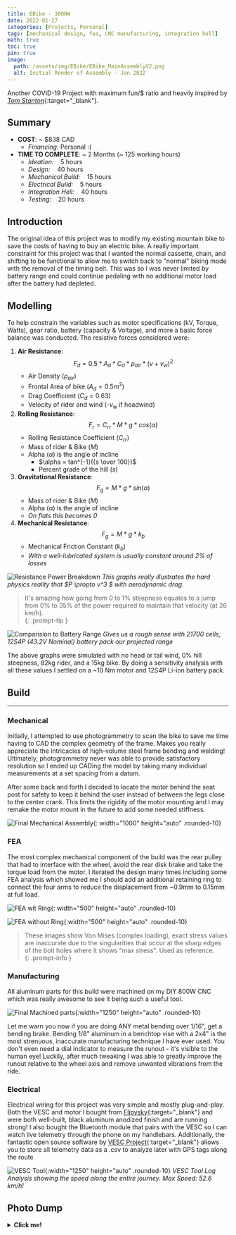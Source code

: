 ```yaml
---
title: EBike - 3000W
date: 2022-01-27 
categories: [Projects, Personal]
tags: [mechanical design, fea, CNC manufacturing, integration hell]     # TAG names should always be lowercase
math: true
toc: true
pin: true
image:
  path: /assets/img/EBike/EBike_MainAssemblyV2.png
  alt: Initial Render of Assembly - Jan 2022
---
```


Another COVID-19 Project with maximum fun/$ ratio and heavily inspired by [*Tom Stanton*](https://www.youtube.com/watch?v=1pm1RtCuE3A&ab_channel=TomStanton){:target="_blank"}.

## Summary
- **COST**: ~ $838 CAD
    + *Financing:* Personal :(
- **TIME TO COMPLETE**: ~ 2 Months (~ 125 working hours)
    + *Ideation:* &nbsp;&nbsp; 5 hours
    + *Design:* &nbsp;&nbsp; 40 hours
    + *Mechanical Build:* &nbsp;&nbsp; 15 hours
    + *Electrical Build:* &nbsp;&nbsp; 5 hours
    + *Integration Hell:* &nbsp;&nbsp; 40 hours
    + *Testing:* &nbsp;&nbsp; 20 hours  
<!-- &nbsp; is to add some "tab" spaces -->

## Introduction
The original idea of this project was to modify my existing mountain bike to save the costs of having to buy an electric bike. A really important constraint for this project was that I wanted the normal cassette, chain, and shifting to be functional to allow me to switch back to "normal" biking mode with the removal of the timing belt. This was so I was never limited by battery range and could continue pedaling with no additional motor load after the battery had depleted.
## Modelling
To help constrain the variables such as motor specifications (kV, Torque, Watts), gear ratio, battery (capacity & Voltage), and more a basic force balance was conducted. The resistive forces considered were:


1. **Air Resistance**:  $$F_d = 0.5*A_d*C_d*\rho _{air}*(v+v_w)^2$$
    * Air Density ($\rho _{air}$)
    * Frontal Area of bike ($A_d = 0.5 m^2$)
    * Drag Coefficient ($C_d = 0.63$)
    * Velocity of rider and wind (-$v_w$ if headwind)
2. **Rolling Resistance**:  $$F_r = C_{rr}*M*g*cos(\alpha)$$
    * Rolling Resistance Coefficient ($C_{rr}$)
    * Mass of rider & Bike ($M$)
    * Alpha ($\alpha$) is the angle of incline
      * $\alpha = tan^{-1}({s \over 100})$
      * Percent grade of the hill ($s$)
3. **Gravitational Resistance**:  $$F_g = M*g*sin(\alpha)$$
    * Mass of rider & Bike ($M$)
    * Alpha ($\alpha$) is the angle of incline
    * *On flats this becomes 0*
4. **Mechanical Resistance**:  $$F_g = M*g*k_b$$
    * Mechanical Friction Constant ($k_b$)
    * *With a well-lubricated system is usually constant around 2% of losses*




![Resistance Power Breakdown](/assets/img/EBike/E-Bike%20Simulation_%20Power%20required%20to%20overcome%20resistance%20forces.png)
_This graphs really illustrates the hard physics reality that $P \propto v^3 $ with aerodynamic drag._


> It's amazing how going from 0 to 1% steepness equates to a jump from 0% to 35% of the power required to maintain that velocity (at 26 km/h).  
{: .prompt-tip }


![Comparision to Battery Range](/assets/img/EBike/E-Bike%20Simulation_%20Battery%20Range%20%5Bkm%5D%20and%20Motor%20Power%20(F_v)%20%5BW%5D%20(2).png)
_Gives us a rough sense with 21700 cells, 12S4P (43.2V Nominal) battery pack our projected range_


The above graphs were simulated with no head or tail wind, 0% hill steepness, 82kg rider, and a 15kg bike. By doing a sensitivity analysis with all these values I settled on a ~10 Nm motor and 12S4P Li-ion battery pack.






## Build
___
### Mechanical
Initially, I attempted to use photogrammetry to scan the bike to save me time having to CAD the complex geometry of the frame. Makes you really appreciate the intricacies of high-volume steel frame bending and welding! Ultimately, photogrammetry never was able to provide satisfactory resolution so I ended up CADing the model by taking many individual measurements at a set spacing from a datum.


After some back and forth I decided to locate the motor behind the seat post for safety to keep it behind the user instead of between the legs close to the center crank. This limits the rigidity of the motor mounting and I may remake the motor mount in the future to add some needed stiffness.


![Final Mechanical Assembly](/assets/img/EBike/20220504_130838%20(1).jpg){: width="1000" height="auto" .rounded-10}


### FEA
The most complex mechanical component of the build was the rear pulley that had to interface with the wheel, avoid the rear disk brake and take the torque load from the motor. I iterated the design many times including some FEA analysis which showed me I should add an additional retaining ring to connect the four arms to reduce the displacement from ~0.9mm to 0.15mm at full load.


![FEA wit Ring](/assets/img/EBike/Screenshot%202023-06-15%20150943.png){: width="500" height="auto" .rounded-10}


![FEA without Ring](/assets/img/EBike/Screenshot%202023-06-15%20160237.png){:width="500" height="auto" .rounded-10}


> These images show Von Mises (complex loading), exact stress values are inaccurate due to the singularities that occur at the sharp edges of the bolt holes where it shows "max stress". Used as reference.  
{: .prompt-info }




### Manufacturing
All aluminum parts for this build were machined on my DIY 800W CNC which was really awesome to see it being such a useful tool.


![Final Machined parts](/assets/img/EBike/20220123_211849.jpg){:width="1250" height="auto" .rounded-10}


Let me warn you now if you are doing ANY metal bending over 1/16", get a bending brake. Bending 1/8" aluminum in a benchtop vise with a 2x4" is the most strenuous, inaccurate manufacturing technique I have ever used. You don't even need a dial indicator to measure the runout - it's visible to the human eye! Luckily, after much tweaking I was able to greatly improve the runout relative to the wheel axis and remove unwanted vibrations from the ride.  


### Electrical
Electrical wiring for this project was very simple and mostly plug-and-play. Both the VESC and motor I bought from [Flipysky](https://flipsky.net/collections/e-skateboard){:target="_blank"} and were both well-built, black aluminum anodized finish and are running strong! I also bought the Bluetooth module that pairs with the VESC so I can watch live telemetry through the phone on my handlebars. Additionally, the fantastic open source software by [VESC Project](https://vesc-project.com/vesc_tool){:target="_blank"} allows you to store all telemetry data as a .csv to analyze later with GPS tags along the route


![VESC Tool](/assets/img/EBike/ezgif.com-video-to-gif%20(9).gif){:width="1250" height="auto" .rounded-10} _VESC Tool Log Analysis showing the speed along the entire journey. Max Speed: 52.6 km/h!_



## Photo Dump
<details> 
<summary><strong>Click me!</strong></summary>
{% include embed/youtube.html id='A13v02az2YM' %}
{% include embed/youtube.html id='lrNARJL0Kxs' %}
</details>